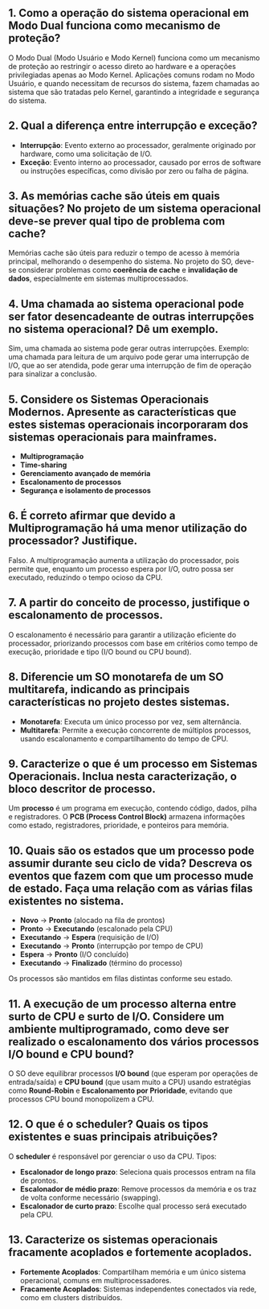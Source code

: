 ## 1. Como a operação do sistema operacional em Modo Dual funciona como mecanismo de proteção?
O Modo Dual (Modo Usuário e Modo Kernel) funciona como um mecanismo de proteção ao restringir o acesso direto ao hardware e a operações privilegiadas apenas ao Modo Kernel. Aplicações comuns rodam no Modo Usuário, e quando necessitam de recursos do sistema, fazem chamadas ao sistema que são tratadas pelo Kernel, garantindo a integridade e segurança do sistema.

## 2. Qual a diferença entre interrupção e exceção?
- **Interrupção**: Evento externo ao processador, geralmente originado por hardware, como uma solicitação de I/O.
- **Exceção**: Evento interno ao processador, causado por erros de software ou instruções específicas, como divisão por zero ou falha de página.

## 3. As memórias cache são úteis em quais situações? No projeto de um sistema operacional deve-se prever qual tipo de problema com cache?
Memórias cache são úteis para reduzir o tempo de acesso à memória principal, melhorando o desempenho do sistema. No projeto do SO, deve-se considerar problemas como **coerência de cache** e **invalidação de dados**, especialmente em sistemas multiprocessados.

## 4. Uma chamada ao sistema operacional pode ser fator desencadeante de outras interrupções no sistema operacional? Dê um exemplo.
Sim, uma chamada ao sistema pode gerar outras interrupções. Exemplo: uma chamada para leitura de um arquivo pode gerar uma interrupção de I/O, que ao ser atendida, pode gerar uma interrupção de fim de operação para sinalizar a conclusão.

## 5. Considere os Sistemas Operacionais Modernos. Apresente as características que estes sistemas operacionais incorporaram dos sistemas operacionais para mainframes.
- **Multiprogramação**
- **Time-sharing**
- **Gerenciamento avançado de memória**
- **Escalonamento de processos**
- **Segurança e isolamento de processos**

## 6. É correto afirmar que devido a Multiprogramação há uma menor utilização do processador? Justifique.
Falso. A multiprogramação aumenta a utilização do processador, pois permite que, enquanto um processo espera por I/O, outro possa ser executado, reduzindo o tempo ocioso da CPU.

## 7. A partir do conceito de processo, justifique o escalonamento de processos.
O escalonamento é necessário para garantir a utilização eficiente do processador, priorizando processos com base em critérios como tempo de execução, prioridade e tipo (I/O bound ou CPU bound).

## 8. Diferencie um SO monotarefa de um SO multitarefa, indicando as principais características no projeto destes sistemas.
- **Monotarefa**: Executa um único processo por vez, sem alternância.
- **Multitarefa**: Permite a execução concorrente de múltiplos processos, usando escalonamento e compartilhamento do tempo de CPU.

## 9. Caracterize o que é um processo em Sistemas Operacionais. Inclua nesta caracterização, o bloco descritor de processo.
Um **processo** é um programa em execução, contendo código, dados, pilha e registradores. O **PCB (Process Control Block)** armazena informações como estado, registradores, prioridade, e ponteiros para memória.

## 10. Quais são os estados que um processo pode assumir durante seu ciclo de vida? Descreva os eventos que fazem com que um processo mude de estado. Faça uma relação com as várias filas existentes no sistema.
- **Novo** → **Pronto** (alocado na fila de prontos)
- **Pronto** → **Executando** (escalonado pela CPU)
- **Executando** → **Espera** (requisição de I/O)
- **Executando** → **Pronto** (interrupção por tempo de CPU)
- **Espera** → **Pronto** (I/O concluído)
- **Executando** → **Finalizado** (término do processo)

Os processos são mantidos em filas distintas conforme seu estado.

## 11. A execução de um processo alterna entre surto de CPU e surto de I/O. Considere um ambiente multiprogramado, como deve ser realizado o escalonamento dos vários processos I/O bound e CPU bound?
O SO deve equilibrar processos **I/O bound** (que esperam por operações de entrada/saída) e **CPU bound** (que usam muito a CPU) usando estratégias como **Round-Robin** e **Escalonamento por Prioridade**, evitando que processos CPU bound monopolizem a CPU.

## 12. O que é o scheduler? Quais os tipos existentes e suas principais atribuições?
O **scheduler** é responsável por gerenciar o uso da CPU. Tipos:
- **Escalonador de longo prazo**: Seleciona quais processos entram na fila de prontos.
- **Escalonador de médio prazo**: Remove processos da memória e os traz de volta conforme necessário (swapping).
- **Escalonador de curto prazo**: Escolhe qual processo será executado pela CPU.

## 13. Caracterize os sistemas operacionais fracamente acoplados e fortemente acoplados.
- **Fortemente Acoplados**: Compartilham memória e um único sistema operacional, comuns em multiprocessadores.
- **Fracamente Acoplados**: Sistemas independentes conectados via rede, como em clusters distribuídos.
